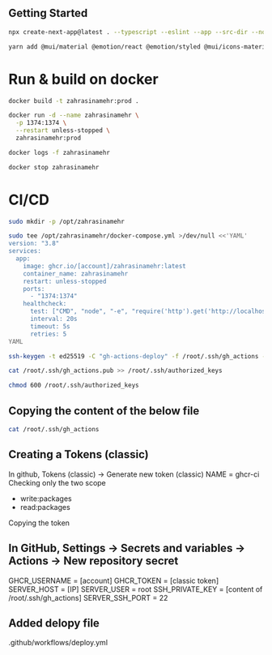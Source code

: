## Getting Started

```bash
npx create-next-app@latest . --typescript --eslint --app --src-dir --no-tailwind
```

```bash
yarn add @mui/material @emotion/react @emotion/styled @mui/icons-material @mui/system framer-motion react-intersection-observer
```

# Run & build on docker

```bash
docker build -t zahrasinamehr:prod .
```

```bash
docker run -d --name zahrasinamehr \
  -p 1374:1374 \
  --restart unless-stopped \
  zahrasinamehr:prod
```

```bash
docker logs -f zahrasinamehr
```

```bash
docker stop zahrasinamehr
```

# CI/CD

```bash
sudo mkdir -p /opt/zahrasinamehr
```

```bash
sudo tee /opt/zahrasinamehr/docker-compose.yml >/dev/null <<'YAML'
version: "3.8"
services:
  app:
    image: ghcr.io/[account]/zahrasinamehr:latest
    container_name: zahrasinamehr
    restart: unless-stopped
    ports:
      - "1374:1374"
    healthcheck:
      test: ["CMD", "node", "-e", "require('http').get('http://localhost:1374', r=>process.exit(r.statusCode===200?0:1)).on('error',()=>process.exit(1))"]
      interval: 20s
      timeout: 5s
      retries: 5
YAML
```

```bash
ssh-keygen -t ed25519 -C "gh-actions-deploy" -f /root/.ssh/gh_actions -N ""
```

```bash
cat /root/.ssh/gh_actions.pub >> /root/.ssh/authorized_keys
```

```bash
chmod 600 /root/.ssh/authorized_keys
```

## Copying the content of the below file

```bash
cat /root/.ssh/gh_actions
```

## Creating a Tokens (classic)

In github, Tokens (classic) → Generate new token (classic)
NAME = ghcr-ci
Checking only the two scope

- write:packages
- read:packages

Copying the token

## In GitHub, Settings → Secrets and variables → Actions → New repository secret

GHCR_USERNAME = [account]
GHCR_TOKEN = [classic token]
SERVER_HOST = [IP]
SERVER_USER = root
SSH_PRIVATE_KEY = [content of /root/.ssh/gh_actions]
SERVER_SSH_PORT = 22

## Added delopy file

.github/workflows/deploy.yml
